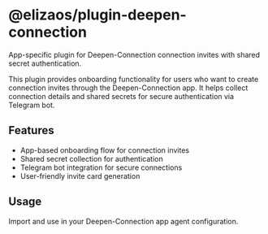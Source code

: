 # @elizaos/plugin-deepen-connection

App-specific plugin for Deepen-Connection connection invites with shared secret authentication.

This plugin provides onboarding functionality for users who want to create connection invites through the Deepen-Connection app. It helps collect connection details and shared secrets for secure authentication via Telegram bot.

## Features

- App-based onboarding flow for connection invites
- Shared secret collection for authentication
- Telegram bot integration for secure connections
- User-friendly invite card generation

## Usage

Import and use in your Deepen-Connection app agent configuration.
